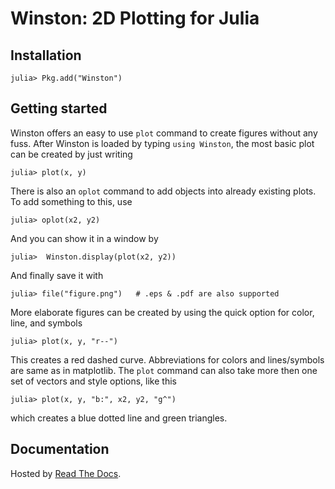 Winston: 2D Plotting for Julia
==============================

Installation
------------

    julia> Pkg.add("Winston")


Getting started
---------------

Winston offers an easy to use `plot` command to create figures without any
fuss. After Winston is loaded by typing `using Winston`, the most basic
plot can be created by just writing

```jlcon
julia> plot(x, y)
```

There is also an `oplot` command to add objects into already existing
plots. To add something to this, use

```jlcon
julia> oplot(x2, y2)
```

And you can show it in a window by

```jlcon
julia>  Winston.display(plot(x2, y2))
```

And finally save it with

```jlcon
julia> file("figure.png")   # .eps & .pdf are also supported
```

More elaborate figures can be created by using the quick option for color,
line, and symbols

```jlcon
julia> plot(x, y, "r--")
```

This creates a red dashed curve. Abbreviations for colors and lines/symbols
are same as in matplotlib. The `plot` command can also take more then
one set of vectors and style options, like this

```jlcon
julia> plot(x, y, "b:", x2, y2, "g^")
```

which creates a blue dotted line and green triangles.
 
Documentation
-------------

Hosted by [Read The Docs](http://winston.rtfd.org/).
